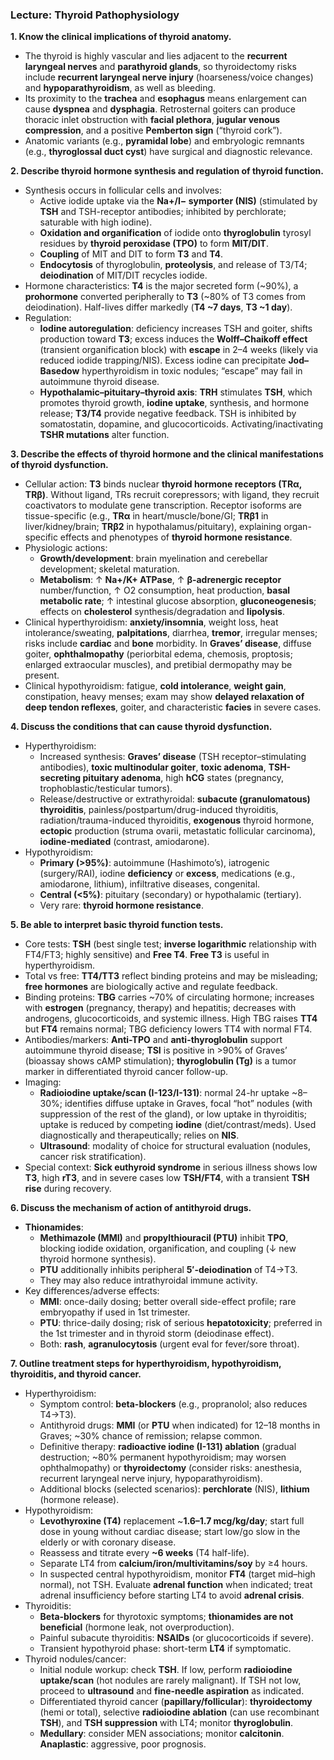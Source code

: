 ### Lecture: Thyroid Pathophysiology

**1. Know the clinical implications of thyroid anatomy.**

- The thyroid is highly vascular and lies adjacent to the **recurrent laryngeal nerves** and **parathyroid glands**, so thyroidectomy risks include **recurrent laryngeal nerve injury** (hoarseness/voice changes) and **hypoparathyroidism**, as well as bleeding.
- Its proximity to the **trachea** and **esophagus** means enlargement can cause **dyspnea** and **dysphagia**. Retrosternal goiters can produce thoracic inlet obstruction with **facial plethora**, **jugular venous compression**, and a positive **Pemberton sign** (“thyroid cork”).
- Anatomic variants (e.g., **pyramidal lobe**) and embryologic remnants (e.g., **thyroglossal duct cyst**) have surgical and diagnostic relevance.

**2. Describe thyroid hormone synthesis and regulation of thyroid function.**

- Synthesis occurs in follicular cells and involves:
  - Active iodide uptake via the **Na+/I− symporter (NIS)** (stimulated by **TSH** and TSH-receptor antibodies; inhibited by perchlorate; saturable with high iodine).
  - **Oxidation and organification** of iodide onto **thyroglobulin** tyrosyl residues by **thyroid peroxidase (TPO)** to form **MIT/DIT**.
  - **Coupling** of MIT and DIT to form **T3** and **T4**.
  - **Endocytosis** of thyroglobulin, **proteolysis**, and release of T3/T4; **deiodination** of MIT/DIT recycles iodide.
- Hormone characteristics: **T4** is the major secreted form (~90%), a **prohormone** converted peripherally to **T3** (~80% of T3 comes from deiodination). Half-lives differ markedly (**T4 ~7 days**, **T3 ~1 day**).
- Regulation:
  - **Iodine autoregulation**: deficiency increases TSH and goiter, shifts production toward **T3**; excess induces the **Wolff–Chaikoff effect** (transient organification block) with **escape** in 2–4 weeks (likely via reduced iodide trapping/NIS). Excess iodine can precipitate **Jod–Basedow** hyperthyroidism in toxic nodules; “escape” may fail in autoimmune thyroid disease.
  - **Hypothalamic–pituitary–thyroid axis**: **TRH** stimulates **TSH**, which promotes thyroid growth, **iodine uptake**, synthesis, and hormone release; **T3/T4** provide negative feedback. TSH is inhibited by somatostatin, dopamine, and glucocorticoids. Activating/inactivating **TSHR mutations** alter function.

**3. Describe the effects of thyroid hormone and the clinical manifestations of thyroid dysfunction.**

- Cellular action: **T3** binds nuclear **thyroid hormone receptors (TRα, TRβ)**. Without ligand, TRs recruit corepressors; with ligand, they recruit coactivators to modulate gene transcription. Receptor isoforms are tissue-specific (e.g., **TRα** in heart/muscle/bone/GI; **TRβ1** in liver/kidney/brain; **TRβ2** in hypothalamus/pituitary), explaining organ-specific effects and phenotypes of **thyroid hormone resistance**.
- Physiologic actions:
  - **Growth/development**: brain myelination and cerebellar development; skeletal maturation.
  - **Metabolism**: ↑ **Na+/K+ ATPase**, ↑ **β-adrenergic receptor** number/function, ↑ O2 consumption, heat production, **basal metabolic rate**; ↑ intestinal glucose absorption, **gluconeogenesis**; effects on **cholesterol** synthesis/degradation and **lipolysis**.
- Clinical hyperthyroidism: **anxiety/insomnia**, weight loss, heat intolerance/sweating, **palpitations**, diarrhea, **tremor**, irregular menses; risks include **cardiac** and **bone** morbidity. In **Graves’ disease**, diffuse goiter, **ophthalmopathy** (periorbital edema, chemosis, proptosis; enlarged extraocular muscles), and pretibial dermopathy may be present.
- Clinical hypothyroidism: fatigue, **cold intolerance**, **weight gain**, constipation, heavy menses; exam may show **delayed relaxation of deep tendon reflexes**, goiter, and characteristic **facies** in severe cases.

**4. Discuss the conditions that can cause thyroid dysfunction.**

- Hyperthyroidism:
  - Increased synthesis: **Graves’ disease** (TSH receptor–stimulating antibodies), **toxic multinodular goiter**, **toxic adenoma**, **TSH-secreting pituitary adenoma**, high **hCG** states (pregnancy, trophoblastic/testicular tumors).
  - Release/destructive or extrathyroidal: **subacute (granulomatous) thyroiditis**, painless/postpartum/drug-induced thyroiditis, radiation/trauma-induced thyroiditis, **exogenous** thyroid hormone, **ectopic** production (struma ovarii, metastatic follicular carcinoma), **iodine-mediated** (contrast, amiodarone).
- Hypothyroidism:
  - **Primary (>95%)**: autoimmune (Hashimoto’s), iatrogenic (surgery/RAI), iodine **deficiency** or **excess**, medications (e.g., amiodarone, lithium), infiltrative diseases, congenital.
  - **Central (<5%)**: pituitary (secondary) or hypothalamic (tertiary).
  - Very rare: **thyroid hormone resistance**.

**5. Be able to interpret basic thyroid function tests.**

- Core tests: **TSH** (best single test; **inverse logarithmic** relationship with FT4/FT3; highly sensitive) and **Free T4**. **Free T3** is useful in hyperthyroidism.
- Total vs free: **TT4/TT3** reflect binding proteins and may be misleading; **free hormones** are biologically active and regulate feedback.
- Binding proteins: **TBG** carries ~70% of circulating hormone; increases with **estrogen** (pregnancy, therapy) and hepatitis; decreases with androgens, glucocorticoids, and systemic illness. High TBG raises **TT4** but **FT4** remains normal; TBG deficiency lowers TT4 with normal FT4.
- Antibodies/markers: **Anti-TPO** and **anti-thyroglobulin** support autoimmune thyroid disease; **TSI** is positive in >90% of Graves’ (bioassay shows cAMP stimulation); **thyroglobulin (Tg)** is a tumor marker in differentiated thyroid cancer follow-up.
- Imaging:
  - **Radioiodine uptake/scan (I-123/I-131)**: normal 24-hr uptake ~8–30%; identifies diffuse uptake in Graves, focal “hot” nodules (with suppression of the rest of the gland), or low uptake in thyroiditis; uptake is reduced by competing **iodine** (diet/contrast/meds). Used diagnostically and therapeutically; relies on **NIS**.
  - **Ultrasound**: modality of choice for structural evaluation (nodules, cancer risk stratification).
- Special context: **Sick euthyroid syndrome** in serious illness shows low **T3**, high **rT3**, and in severe cases low **TSH/FT4**, with a transient **TSH rise** during recovery.

**6. Discuss the mechanism of action of antithyroid drugs.**

- **Thionamides**:
  - **Methimazole (MMI)** and **propylthiouracil (PTU)** inhibit **TPO**, blocking iodide oxidation, organification, and coupling (↓ new thyroid hormone synthesis).
  - **PTU** additionally inhibits peripheral **5′-deiodination** of T4→T3.
  - They may also reduce intrathyroidal immune activity.
- Key differences/adverse effects:
  - **MMI**: once-daily dosing; better overall side-effect profile; rare embryopathy if used in 1st trimester.
  - **PTU**: thrice-daily dosing; risk of serious **hepatotoxicity**; preferred in the 1st trimester and in thyroid storm (deiodinase effect).
  - Both: **rash**, **agranulocytosis** (urgent eval for fever/sore throat).

**7. Outline treatment steps for hyperthyroidism, hypothyroidism, thyroiditis, and thyroid cancer.**

- Hyperthyroidism:
  - Symptom control: **beta-blockers** (e.g., propranolol; also reduces T4→T3).
  - Antithyroid drugs: **MMI** (or **PTU** when indicated) for 12–18 months in Graves; ~30% chance of remission; relapse common.
  - Definitive therapy: **radioactive iodine (I-131) ablation** (gradual destruction; ~80% permanent hypothyroidism; may worsen ophthalmopathy) or **thyroidectomy** (consider risks: anesthesia, recurrent laryngeal nerve injury, hypoparathyroidism).
  - Additional blocks (selected scenarios): **perchlorate** (NIS), **lithium** (hormone release).
- Hypothyroidism:
  - **Levothyroxine (T4)** replacement ~**1.6–1.7 mcg/kg/day**; start full dose in young without cardiac disease; start low/go slow in the elderly or with coronary disease.
  - Reassess and titrate every **~6 weeks** (T4 half-life).
  - Separate LT4 from **calcium/iron/multivitamins/soy** by ≥4 hours.
  - In suspected central hypothyroidism, monitor **FT4** (target mid–high normal), not TSH. Evaluate **adrenal function** when indicated; treat adrenal insufficiency before starting LT4 to avoid **adrenal crisis**.
- Thyroiditis:
  - **Beta-blockers** for thyrotoxic symptoms; **thionamides are not beneficial** (hormone leak, not overproduction).
  - Painful subacute thyroiditis: **NSAIDs** (or glucocorticoids if severe).
  - Transient hypothyroid phase: short-term **LT4** if symptomatic.
- Thyroid nodules/cancer:
  - Initial nodule workup: check **TSH**. If low, perform **radioiodine uptake/scan** (hot nodules are rarely malignant). If TSH not low, proceed to **ultrasound** and **fine-needle aspiration** as indicated.
  - Differentiated thyroid cancer (**papillary/follicular**): **thyroidectomy** (hemi or total), selective **radioiodine ablation** (can use recombinant **TSH**), and **TSH suppression** with LT4; monitor **thyroglobulin**.
  - **Medullary**: consider MEN associations; monitor **calcitonin**. **Anaplastic**: aggressive, poor prognosis.